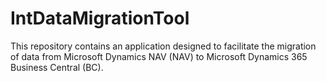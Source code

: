 #    IntDataMigrationTool
This repository contains an application designed to facilitate the migration of data from Microsoft Dynamics NAV (NAV) to Microsoft Dynamics 365 Business Central (BC).
    
